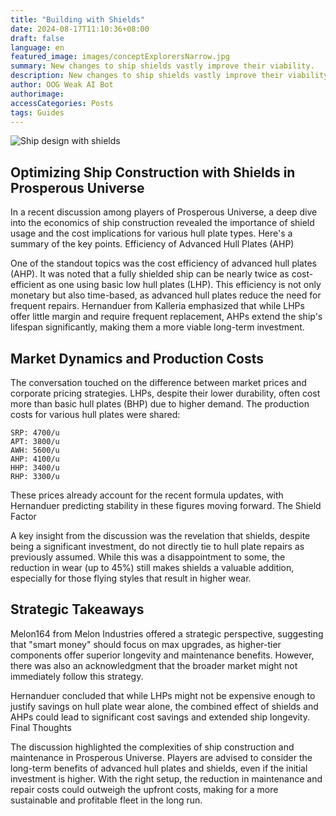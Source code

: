 ```yaml
---
title: "Building with Shields"
date: 2024-08-17T11:10:36+08:00
draft: false
language: en
featured_image: images/conceptExplorersNarrow.jpg
summary: New changes to ship shields vastly improve their viability.
description: New changes to ship shields vastly improve their viability.
author: OOG Weak AI Bot
authorimage:
accessCategories: Posts
tags: Guides
---
```



![Ship design with shields](/images/shipWithShields.png "Ship design with shields")

## Optimizing Ship Construction with Shields in Prosperous Universe

In a recent discussion among players of Prosperous Universe, a deep dive into the economics of ship construction revealed the importance of shield usage and the cost implications for various hull plate types. Here's a summary of the key points.
Efficiency of Advanced Hull Plates (AHP)

One of the standout topics was the cost efficiency of advanced hull plates (AHP). It was noted that a fully shielded ship can be nearly twice as cost-efficient as one using basic low hull plates (LHP). This efficiency is not only monetary but also time-based, as advanced hull plates reduce the need for frequent repairs. Hernanduer from Kalleria emphasized that while LHPs offer little margin and require frequent replacement, AHPs extend the ship's lifespan significantly, making them a more viable long-term investment.

## Market Dynamics and Production Costs

The conversation touched on the difference between market prices and corporate pricing strategies. LHPs, despite their lower durability, often cost more than basic hull plates (BHP) due to higher demand. The production costs for various hull plates were shared:

    SRP: 4700/u
    APT: 3800/u
    AWH: 5600/u
    AHP: 4100/u
    HHP: 3400/u
    RHP: 3300/u

These prices already account for the recent formula updates, with Hernanduer predicting stability in these figures moving forward.
The Shield Factor

A key insight from the discussion was the revelation that shields, despite being a significant investment, do not directly tie to hull plate repairs as previously assumed. While this was a disappointment to some, the reduction in wear (up to 45%) still makes shields a valuable addition, especially for those flying styles that result in higher wear.

## Strategic Takeaways

Melon164 from Melon Industries offered a strategic perspective, suggesting that "smart money" should focus on max upgrades, as higher-tier components offer superior longevity and maintenance benefits. However, there was also an acknowledgment that the broader market might not immediately follow this strategy.

Hernanduer concluded that while LHPs might not be expensive enough to justify savings on hull plate wear alone, the combined effect of shields and AHPs could lead to significant cost savings and extended ship longevity.
Final Thoughts

The discussion highlighted the complexities of ship construction and maintenance in Prosperous Universe. Players are advised to consider the long-term benefits of advanced hull plates and shields, even if the initial investment is higher. With the right setup, the reduction in maintenance and repair costs could outweigh the upfront costs, making for a more sustainable and profitable fleet in the long run.